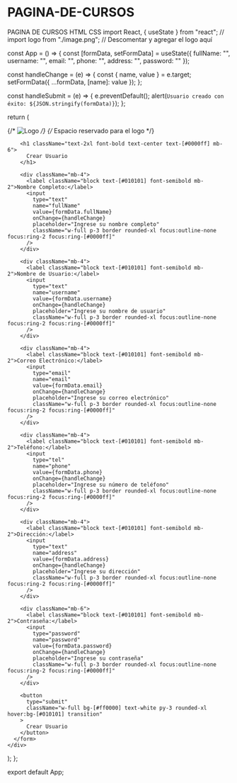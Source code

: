 # PAGINA-DE-CURSOS
PAGINA DE CURSOS HTML CSS
import React, { useState } from "react";
// import logo from "./image.png"; // Descomentar y agregar el logo aquí

const App = () => {
  const [formData, setFormData] = useState({
    fullName: "",
    username: "",
    email: "",
    phone: "",
    address: "",
    password: ""
  });

  const handleChange = (e) => {
    const { name, value } = e.target;
    setFormData({ ...formData, [name]: value });
  };

  const handleSubmit = (e) => {
    e.preventDefault();
    alert(`Usuario creado con éxito: ${JSON.stringify(formData)}`);
  };

  return (
    <div className="min-h-screen flex items-center justify-center bg-[#f7f7f7]">
      <form
        onSubmit={handleSubmit}
        className="bg-[#ffffff] p-8 rounded-xl shadow-lg w-full max-w-md"
      >
        <div className="flex justify-center mb-6">
          {/* <img src={logo} alt="Logo" className="h-20 w-auto" /> */} {/* Espacio reservado para el logo */}
        </div>
        
        <h1 className="text-2xl font-bold text-center text-[#0000ff] mb-6">
          Crear Usuario
        </h1>

        <div className="mb-4">
          <label className="block text-[#010101] font-semibold mb-2">Nombre Completo:</label>
          <input
            type="text"
            name="fullName"
            value={formData.fullName}
            onChange={handleChange}
            placeholder="Ingrese su nombre completo"
            className="w-full p-3 border rounded-xl focus:outline-none focus:ring-2 focus:ring-[#0000ff]"
          />
        </div>

        <div className="mb-4">
          <label className="block text-[#010101] font-semibold mb-2">Nombre de Usuario:</label>
          <input
            type="text"
            name="username"
            value={formData.username}
            onChange={handleChange}
            placeholder="Ingrese su nombre de usuario"
            className="w-full p-3 border rounded-xl focus:outline-none focus:ring-2 focus:ring-[#0000ff]"
          />
        </div>

        <div className="mb-4">
          <label className="block text-[#010101] font-semibold mb-2">Correo Electrónico:</label>
          <input
            type="email"
            name="email"
            value={formData.email}
            onChange={handleChange}
            placeholder="Ingrese su correo electrónico"
            className="w-full p-3 border rounded-xl focus:outline-none focus:ring-2 focus:ring-[#0000ff]"
          />
        </div>

        <div className="mb-4">
          <label className="block text-[#010101] font-semibold mb-2">Teléfono:</label>
          <input
            type="tel"
            name="phone"
            value={formData.phone}
            onChange={handleChange}
            placeholder="Ingrese su número de teléfono"
            className="w-full p-3 border rounded-xl focus:outline-none focus:ring-2 focus:ring-[#0000ff]"
          />
        </div>

        <div className="mb-4">
          <label className="block text-[#010101] font-semibold mb-2">Dirección:</label>
          <input
            type="text"
            name="address"
            value={formData.address}
            onChange={handleChange}
            placeholder="Ingrese su dirección"
            className="w-full p-3 border rounded-xl focus:outline-none focus:ring-2 focus:ring-[#0000ff]"
          />
        </div>

        <div className="mb-6">
          <label className="block text-[#010101] font-semibold mb-2">Contraseña:</label>
          <input
            type="password"
            name="password"
            value={formData.password}
            onChange={handleChange}
            placeholder="Ingrese su contraseña"
            className="w-full p-3 border rounded-xl focus:outline-none focus:ring-2 focus:ring-[#0000ff]"
          />
        </div>

        <button
          type="submit"
          className="w-full bg-[#ff0000] text-white py-3 rounded-xl hover:bg-[#010101] transition"
        >
          Crear Usuario
        </button>
      </form>
    </div>
  );
};

export default App;
